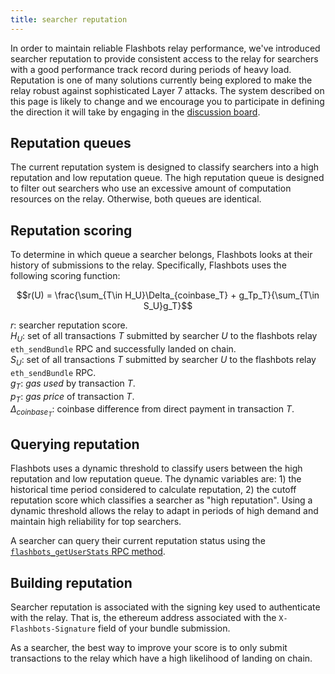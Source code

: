 ```yaml
---
title: searcher reputation
---
```


In order to maintain reliable Flashbots relay performance, we've introduced searcher reputation to provide consistent access to the relay for searchers with a good performance track record during periods of heavy load. Reputation is one of many solutions currently being explored to make the relay robust against sophisticated Layer 7 attacks. The system described on this page is likely to change and we encourage you to participate in defining the direction it will take by engaging in the [discussion board](https://github.com/flashbots/pm/discussions/79).

## Reputation queues

The current reputation system is designed to classify searchers into a high reputation and low reputation queue. The high reputation queue is designed to filter out searchers who use an excessive amount of computation resources on the relay. Otherwise, both queues are identical.

## Reputation scoring

To determine in which queue a searcher belongs, Flashbots looks at their history of submissions to the relay. Specifically, Flashbots uses the following scoring function:

$$r(U) = \frac{\sum_{T\in H_U}\Delta_{coinbase_T} + g_Tp_T}{\sum_{T\in S_U}g_T}$$

$r$: searcher reputation score.  
$H_U$: set of all transactions $T$ submitted by searcher $U$ to the flashbots relay `eth_sendBundle` RPC and successfully landed on chain.  
$S_U$: set of all transactions $T$ submitted by searcher $U$ to the flashbots relay `eth_sendBundle` RPC.  
$g_{T}$: _gas used_ by transaction $T$.  
$p_{T}$: _gas price_ of transaction $T$.  
$\Delta_{coinbase_T}$: coinbase difference from direct payment in transaction $T$.  

## Querying reputation

Flashbots uses a dynamic threshold to classify users between the high reputation and low reputation queue. The dynamic variables are: 1) the historical time period considered to calculate reputation, 2) the cutoff reputation score which classifies a searcher as "high reputation". Using a dynamic threshold allows the relay to adapt in periods of high demand and maintain high reliability for top searchers.

A searcher can query their current reputation status using the [`flashbots_getUserStats` RPC method](https://github.com/flashbots/mev-relay-js#flashbots_getuserstats).

## Building reputation

Searcher reputation is associated with the signing key used to authenticate with the relay. That is, the ethereum address associated with the `X-Flashbots-Signature` field of your bundle submission.

As a searcher, the best way to improve your score is to only submit transactions to the relay which have a high likelihood of landing on chain.
